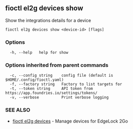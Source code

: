 ## fioctl el2g devices show

Show the integrations details for a device

```
fioctl el2g devices show <device-id> [flags]
```

### Options

```
  -h, --help   help for show
```

### Options inherited from parent commands

```
  -c, --config string    config file (default is $HOME/.config/fioctl.yaml)
  -f, --factory string   Factory to list targets for
  -t, --token string     API token from https://app.foundries.io/settings/tokens/
  -v, --verbose          Print verbose logging
```

### SEE ALSO

* [fioctl el2g devices](fioctl_el2g_devices.md)	 - Manage devices for EdgeLock 2Go

